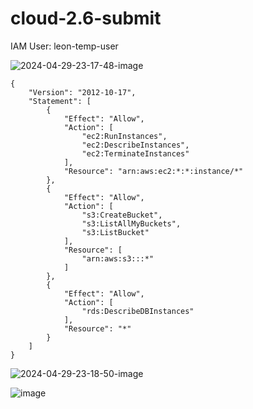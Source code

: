 # cloud-2.6-submit

IAM User: leon-temp-user


![2024-04-29-23-17-48-image](https://github.com/cheongjh/cloud-2.6-submit/assets/15931746/d685fd4a-ced4-415a-82cf-923dc59a57b1)

```
{
    "Version": "2012-10-17",
    "Statement": [
        {
            "Effect": "Allow",
            "Action": [
                "ec2:RunInstances",
                "ec2:DescribeInstances",
                "ec2:TerminateInstances"
            ],
            "Resource": "arn:aws:ec2:*:*:instance/*"
        },
        {
            "Effect": "Allow",
            "Action": [
                "s3:CreateBucket",
                "s3:ListAllMyBuckets",
                "s3:ListBucket"
            ],
            "Resource": [
                "arn:aws:s3:::*"
            ]
        },
        {
            "Effect": "Allow",
            "Action": [
                "rds:DescribeDBInstances"
            ],
            "Resource": "*"
        }
    ]
}
```

![2024-04-29-23-18-50-image](https://github.com/cheongjh/cloud-2.6-submit/assets/15931746/b4771b25-1c56-49c6-99c5-137d464db509)

![image](https://github.com/cheongjh/cloud-2.6-submit/assets/15931746/5c16b574-5b78-44f3-a791-78e2d86be7e8)
